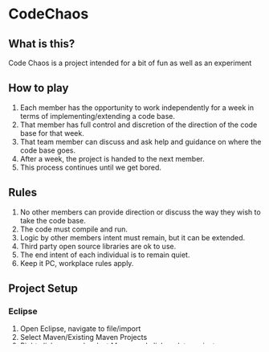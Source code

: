 # CodeChaos

## What is this?

Code Chaos is a project intended for a bit of fun as well as an experiment

## How to play

1. Each member has the opportunity to work independently for a week in terms of implementing/extending a code base.
2. That member has full control and discretion of the direction of the code base for that week.
3. That team member can discuss and ask help and guidance on where the code base goes.
4. After a week, the project is handed to the next member.
5. This process continues until we get bored.

## Rules

1. No other members can provide direction or discuss the way they wish to take the code base.
2. The code must compile and run.
3. Logic by other members intent must remain, but it can be extended.
4. Third party open source libraries are ok to use.
5. The end intent of each individual is to remain quiet.
6. Keep it PC, workplace rules apply.

## Project Setup
### Eclipse
1. Open Eclipse, navigate to file/import
2. Select Maven/Existing Maven Projects
3. Right click pom.xml, select Maven and click update project.

You're done!
### IntelliJ
1. Open IntelliJ, select File/Open and select your project.
2. Right click pom.xml, select Maven and click reload project.

You're done!

## Specific Rules

1. Maven will be used to manage dependencies.
2. The project must be Java. This rule may be exempt if other technologies/languages are used to communicate with the
   main java application.

## Future Rules

1. If the project goes on for an extended period of time and the code base grows, it will then be open to be worked on
   by parallel by more than one person.
2. It is up to the discression of each current working members in parallel on if they work with their pair or alone.
3. Working pairs will be randomised.

## Recomendations
1. Push small and push often. Trust me, you dont want to get stuck with a large merge conflict when you don't know what the other person is doing...

## Roster
To try to keep tabs on who's turn it is the following is the roster code chaos roster.

| Member                   | Turn  |
|--------------------------|-------|
|@BeefSupreme101           |       |
|@shadowfantasy95          |       |
|Chaos Member 1            | <--   |
|@raider001, Chaos Member 2|       |
|Chaos Member 3, 4         |       |

